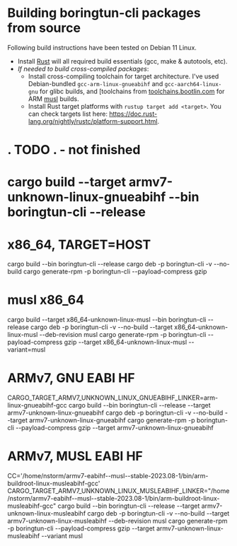 Building boringtun-cli packages from source
===========================================

Following build instructions have been tested on Debian 11 Linux.

- Install [Rust](https://www.rust-lang.org/tools/install) will all required build essentials (gcc, make & autotools, etc).
- *If needed to build cross-compiled packages*: 
  - Install cross-compiling toolchain for target architecture. I've used Debian-bundled `gcc-arm-linux-gnueabihf` and `gcc-aarch64-linux-gnu` for glibc builds,
    and [toolchains from [toolchains.bootlin.com](https://toolchains.bootlin.com/) for ARM [musl](https://www.musl-libc.org/) builds.
  - Install Rust target platforms with `rustup target add <target>`. You can check targets list here: https://doc.rust-lang.org/nightly/rustc/platform-support.html.

# . TODO . - not finished

# cargo build --target armv7-unknown-linux-gnueabihf  --bin boringtun-cli --release
# x86_64, TARGET=HOST
cargo build --bin boringtun-cli --release
cargo deb -p boringtun-cli -v --no-build
cargo generate-rpm -p boringtun-cli --payload-compress gzip

# musl x86_64
cargo build --target x86_64-unknown-linux-musl  --bin boringtun-cli --release
cargo deb -p boringtun-cli -v --no-build --target x86_64-unknown-linux-musl --deb-revision musl
cargo generate-rpm -p boringtun-cli --payload-compress gzip --target x86_64-unknown-linux-musl --variant=musl

# ARMv7, GNU EABI HF
CARGO_TARGET_ARMV7_UNKNOWN_LINUX_GNUEABIHF_LINKER=arm-linux-gnueabihf-gcc  cargo build --bin boringtun-cli --release --target armv7-unknown-linux-gnueabihf
cargo deb -p boringtun-cli -v --no-build --target armv7-unknown-linux-gnueabihf
cargo generate-rpm -p boringtun-cli --payload-compress gzip --target armv7-unknown-linux-gnueabihf

# ARMv7, MUSL EABI HF
CC='/home/nstorm/armv7-eabihf--musl--stable-2023.08-1/bin/arm-buildroot-linux-musleabihf-gcc' CARGO_TARGET_ARMV7_UNKNOWN_LINUX_MUSLEABIHF_LINKER="/home/nstorm/armv7-eabihf--musl--stable-2023.08-1/bin/arm-buildroot-linux-musleabihf-gcc" cargo build --bin boringtun-cli --release --target armv7-unknown-linux-musleabihf
cargo deb -p boringtun-cli -v --no-build --target armv7-unknown-linux-musleabihf --deb-revision musl
cargo generate-rpm -p boringtun-cli --payload-compress gzip --target armv7-unknown-linux-musleabihf --variant musl
